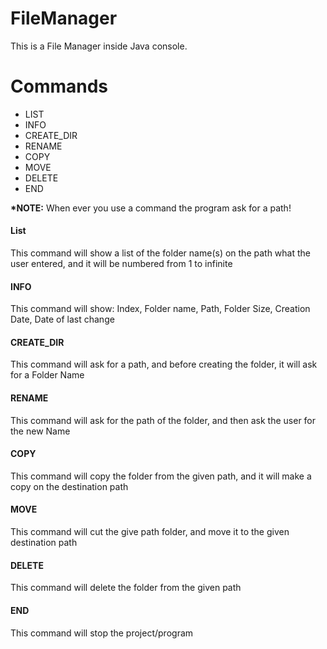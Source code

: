 # FileManager
This is a File Manager inside Java console.

<h1>Commands</h1> 

<ul>
  <li>LIST</li>
  <li>INFO</li>
  <li>CREATE_DIR</li>
  <li>RENAME</li>
  <li>COPY</li>
  <li>MOVE</li>
  <li>DELETE</li>
  <li>END</li>
</ul>

<p><b>*NOTE:</b> When ever you use a command the program ask for a path!</p>
  <h4>List</h4>
  <p>This command will show a list of the folder name(s) on the path what the user entered, and it will be numbered from 1 to infinite</p>
  
  <h4>INFO</h4>
  <p>This command will show: Index, Folder name, Path, Folder Size, Creation Date, Date of last change</p>
  
   <h4>CREATE_DIR</h4>
  <p>This command will ask for a path, and before creating the folder, it will ask for a Folder Name</p>
  
   <h4>RENAME</h4>
  <p>This command will ask for the path of the folder, and then ask the user for the new Name</p>
  
   <h4>COPY</h4>
  <p>This command will copy the folder from the given path, and it will make a copy on the destination path</p>
  
   <h4>MOVE</h4>
  <p>This command will cut the give path folder, and move it to the given destination path</p>
  
   <h4>DELETE</h4>
  <p>This command will delete the folder from the given path</p>
  
   <h4>END</h4>
  <p>This command will stop the project/program</p>
